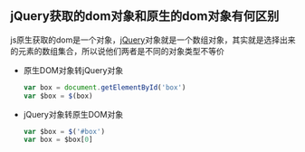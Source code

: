 ## jQuery获取的dom对象和原生的dom对象有何区别

js原生获取的dom是一个对象，[jQuery](https://so.csdn.net/so/search?from=pc_blog_highlight&q=jQuery)对象就是一个数组对象，其实就是选择出来的元素的数组集合，所以说他们两者是不同的对象类型不等价

- 原生DOM对象转jQuery对象

  ```javascript
  var box = document.getElementById('box')
  var $box = $(box)
  ```

- jQuery对象转原生DOM对象

  ```javascript
  var $box = $('#box')
  var box = $box[0]
  ```
